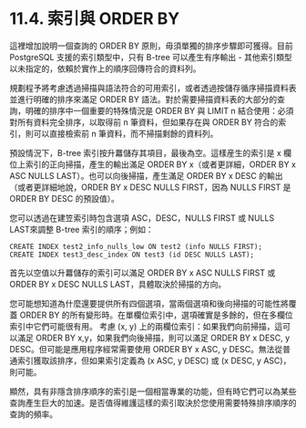 # 11.4. 索引與 ORDER BY

這裡增加說明一個查詢的 ORDER BY 原則，毋須單獨的排序步驟即可獲得。目前 PostgreSQL 支援的索引類型中，只有 B-tree 可以產生有序輸出 - 其他索引類型以未指定的，依賴於實作上的順序回傳符合的資料列。

規劃程予將考慮透過掃描與語法符合的可用索引，或者透過按儲存循序掃描資料表並進行明確的排序來滿足 ORDER BY 語法。對於需要掃描資料表的大部分的查詢，明確的排序中一個重要的特殊情況是 ORDER BY 與 LIMIT n 結合使用：必須對所有資料完全排序，以取得前 n 筆資料，但如果存在與 ORDER BY 符合的索引，則可以直接檢索前 n 筆資料，而不掃描剩餘的資料列。

預設情況下，B-tree 索引按升羃儲存其項目，最後為空。這樣産生的索引是 x 欄位上索引的正向掃描，產生的輸出滿足 ORDER BY x（或者更詳細，ORDER BY x ASC NULLS LAST）。也可以向後掃描，產生滿足 ORDER BY x DESC 的輸出（或者更詳細地說，ORDER BY x DESC NULLS FIRST，因為 NULLS FIRST 是ORDER BY DESC 的預設值）。

您可以透過在建笠索引時包含選項 ASC，DESC，NULLS FIRST 或 NULLS LAST來調整 B-tree 索引的順序；例如：

```
CREATE INDEX test2_info_nulls_low ON test2 (info NULLS FIRST);
CREATE INDEX test3_desc_index ON test3 (id DESC NULLS LAST);
```

首先以空值以升羃儲存的索引可以滿足 ORDER BY x ASC NULLS FIRST 或 ORDER BY x DESC NULLS LAST，具體取決於掃描的方向。

您可能想知道為什麼還要提供所有四個選項，當兩個選項和後向掃描的可能性將覆蓋 ORDER BY 的所有變形時。在單欄位索引中，選項確實是多餘的，但在多欄位索引中它們可能很有用。 考慮 (x, y) 上的兩欄位索引：如果我們向前掃描，這可以滿足 ORDER BY x,y，如果我們向後掃描，則可以滿足 ORDER BY x DESC, y DESC。但可能是應用程序經常需要使用 ORDER BY x ASC, y DESC。無法從普通索引獲取該排序，但如果索引定義為 (x ASC, y DESC) 或 (x DESC, y ASC)，則可能。

顯然，具有非隱含排序順序的索引是一個相當專業的功能，但有時它們可以為某些查詢產生巨大的加速。是否值得維護這樣的索引取決於您使用需要特殊排序順序的查詢的頻率。
